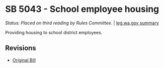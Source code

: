 # SB 5043 - School employee housing
*Status: Placed on third reading by Rules Committee.* | [leg.wa.gov summary](https://app.leg.wa.gov/billsummary?BillNumber=5043&Year=2021)

Providing housing to school district employees.

## Revisions
* [Original Bill](1/)